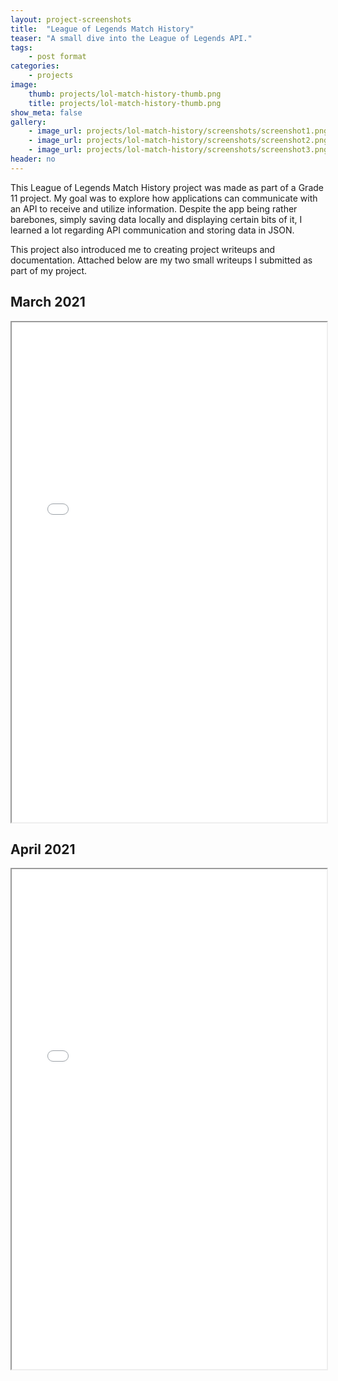 ```yaml
---
layout: project-screenshots
title:  "League of Legends Match History"
teaser: "A small dive into the League of Legends API."
tags:
    - post format
categories:
    - projects
image:
    thumb: projects/lol-match-history-thumb.png
    title: projects/lol-match-history-thumb.png
show_meta: false
gallery:
    - image_url: projects/lol-match-history/screenshots/screenshot1.png
    - image_url: projects/lol-match-history/screenshots/screenshot2.png
    - image_url: projects/lol-match-history/screenshots/screenshot3.png
header: no
---
```


This League of Legends Match History project was made as part of a Grade 11 project. My goal was to explore how applications can communicate with an API to receive and utilize information. Despite the app being rather barebones, simply saving data locally and displaying certain bits of it, I learned a lot regarding API communication and storing data in JSON.

This project also introduced me to creating project writeups and documentation. Attached below are my two small writeups I submitted as part of my project.

## March 2021

<iframe src="{{ site.urlimg }}projects/lol-match-history/documents/SoftwareDevelopmentProject-March2021.pdf" width="100%" height="800"></iframe>

## April 2021

<iframe src="{{ site.urlimg }}projects/lol-match-history/documents/SoftwareDevelopmentProject-April2021.pdf" width="100%" height="800"></iframe>